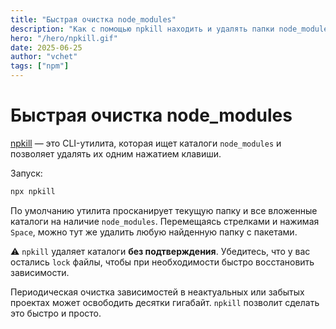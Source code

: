 ```yaml
---
title: "Быстрая очистка node_modules"
description: "Как с помощью npkill находить и удалять папки node_modules одним нажатием — освобождая гигабайты дискового пространства за пару минут."
hero: "/hero/npkill.gif"
date: 2025-06-25
author: "vchet"
tags: ["npm"]
---
```


# Быстрая очистка node_modules

[npkill](https://www.npmjs.com/package/npkill) — это CLI-утилита, которая ищет каталоги `node_modules` и позволяет удалять их одним нажатием клавиши.

Запуск:

```bash
npx npkill
```

По умолчанию утилита просканирует текущую папку и все вложенные каталоги на наличие `node_modules`. Перемещаясь стрелками и нажимая `Space`, можно тут же удалить любую найденную папку с пакетами.

⚠️ `npkill` удаляет каталоги **без подтверждения**. Убедитесь, что у вас остались `lock` файлы, чтобы при необходимости быстро восстановить зависимости.

Периодическая очистка зависимостей в неактуальных или забытых проектах может освободить десятки гигабайт. `npkill` позволит сделать это быстро и просто.
